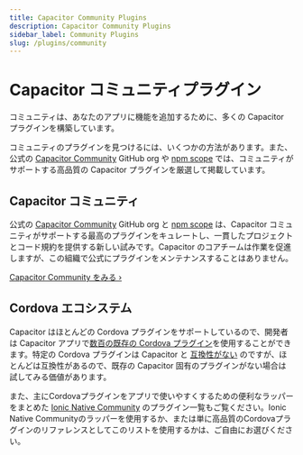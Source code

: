 ```yaml
---
title: Capacitor Community Plugins
description: Capacitor Community Plugins
sidebar_label: Community Plugins
slug: /plugins/community
---
```


# Capacitor コミュニティプラグイン

コミュニティは、あなたのアプリに機能を追加するために、多くの Capacitor プラグインを構築しています。

コミュニティのプラグインを見つけるには、いくつかの方法があります。また、公式の [Capacitor Community](https://github.com/capacitor-community) GitHub org や [npm scope](https://npmjs.com/~capacitor-community) では、コミュニティがサポートする高品質の Capacitor プラグインを厳選して掲載しています。

## Capacitor コミュニティ

公式の [Capacitor Community](https://github.com/capacitor-community) GitHub org と [npm scope](https://npmjs.com/~capacitor-community) は、Capacitor コミュニティがサポートする最高のプラグインをキュレートし、一貫したプロジェクトとコード規約を提供する新しい試みです。Capacitor のコアチームは作業を促進しますが、この組織で公式にプラグインをメンテナンスすることはありません。

[Capacitor Community をみる &#8250;](https://github.com/capacitor-community)

## Cordova エコシステム

Capacitor はほとんどの Cordova プラグインをサポートしているので、開発者は Capacitor アプリで[数百の既存の Cordova プラグイン](https://cordova.apache.org/plugins/)を使用することができます。特定の Cordova プラグインは Capacitor と [互換性がない](/docs/plugins/cordova#known-incompatible-plugins) のですが、ほとんどは互換性があるので、既存の Capacitor 固有のプラグインがない場合は試してみる価値があります。

また、主にCordovaプラグインをアプリで使いやすくするための便利なラッパーをまとめた [Ionic Native Community](https://ionicframework.com/docs/native/community) のプラグイン一覧もご覧ください。Ionic Native Communityのラッパーを使用するか、または単に高品質のCordovaプラグインのリファレンスとしてこのリストを使用するかは、ご自由にお選びください。
